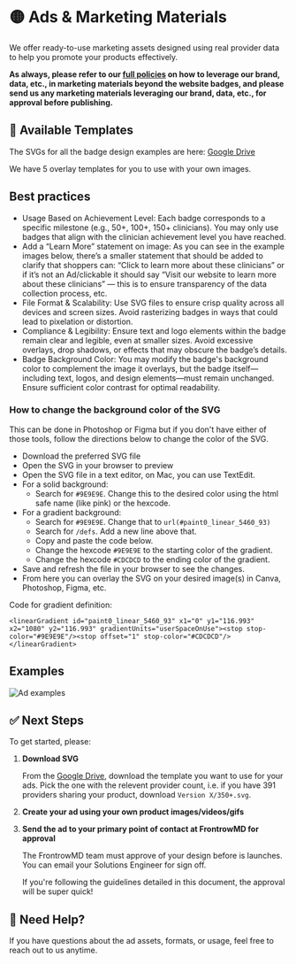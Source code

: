 # 🟡 Ads & Marketing Materials

We offer ready-to-use marketing assets designed using real provider data to help you promote your products effectively.

**As always, please refer to our [full policies](https://docs.google.com/document/d/1cwLl0rZLreVBiPde4TOlsq1hrnaZCWmHpdVSCLRfvmo/edit?usp=sharing) on how to leverage our brand, data, etc., in marketing materials beyond the website badges, and please send us any marketing materials leveraging our brand, data, etc., for approval before publishing.**



## 📐 Available Templates

The SVGs for all the badge design examples are here: [Google Drive](https://drive.google.com/drive/folders/1EpHlBnGVikK7ymI9CGlGQJhC59y6rSNX?dmr=1&ec=wgc-drive-globalnav-goto)

We have 5 overlay templates for you to use with your own images.

## Best practices
- Usage Based on Achievement Level: Each badge corresponds to a specific milestone (e.g., 50+, 100+, 150+ clinicians). You may only use badges that align with the clinician achievement level you have reached.
- Add a “Learn More” statement on image: As you can see in the example images below, there’s a smaller statement that should be added to clarify that shoppers can: “Click to learn more about these clinicians” or if it’s not an Ad/clickable it should say “Visit our website to learn more about these clinicians” — this is to ensure transparency of the data collection process, etc.
- File Format & Scalability: Use SVG files to ensure crisp quality across all devices and screen sizes. Avoid rasterizing badges in ways that could lead to pixelation or distortion.
- Compliance & Legibility: Ensure text and logo elements within the badge remain clear and legible, even at smaller sizes. Avoid excessive overlays, drop shadows, or effects that may obscure the badge’s details.
- Badge Background Color: You may modify the badge's background color to complement the image it overlays, but the badge itself—including text, logos, and design elements—must remain unchanged. Ensure sufficient color contrast for optimal readability.

### How to change the background color of the SVG

This can be done in Photoshop or Figma but if you don't have either of those tools, follow the directions below to change the color of the SVG.

- Download the preferred SVG file
- Open the SVG in your browser to preview
- Open the SVG file in a text editor, on Mac, you can use TextEdit.
- For a solid background:
   - Search for `#9E9E9E`. Change this to the desired color using the html safe name (like pink) or the hexcode.
- For a gradient background:
   - Search for `#9E9E9E`. Change that to `url(#paint0_linear_5460_93)`
   - Search for `/defs`. Add a new line above that.
   - Copy and paste the code below.
   - Change the hexcode `#9E9E9E` to the starting color of the gradient.
   - Change the hexcode `#CDCDCD` to the ending color of the gradient.
- Save and refresh the file in your browser to see the changes.
- From here you can overlay the SVG on your desired image(s) in Canva, Photoshop, Figma, etc.


Code for gradient definition:
```
<linearGradient id="paint0_linear_5460_93" x1="0" y1="116.993" x2="1080" y2="116.993" gradientUnits="userSpaceOnUse"><stop stop-color="#9E9E9E"/><stop offset="1" stop-color="#CDCDCD"/></linearGradient>
```

## Examples

![Ad examples](../ad-examples.png)


## ✅ Next Steps

To get started, please:

1. **Download SVG**

   From the [Google Drive](https://drive.google.com/drive/folders/1EpHlBnGVikK7ymI9CGlGQJhC59y6rSNX?dmr=1&ec=wgc-drive-globalnav-goto), download the template you want to use for your ads. Pick the one with the relevent provider count, i.e. if you have 391 providers sharing your product, download `Version X/350+.svg`.

2. **Create your ad using your own product images/videos/gifs**

3. **Send the ad to your primary point of contact at FrontrowMD for approval**

   The FrontrowMD team must approve of your design before is launches. You can email your Solutions Engineer for sign off.

   If you're following the guidelines detailed in this document, the approval will be super quick!


## 💬 Need Help?

If you have questions about the ad assets, formats, or usage, feel free to reach out to us anytime.
